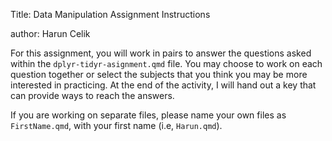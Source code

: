Title: Data Manipulation Assignment Instructions

author: Harun Celik

For this assignment, you will work in pairs to answer the questions
asked within the `dplyr-tidyr-asignment.qmd` file. You may choose to
work on each question together or select the subjects that you think you
may be more interested in practicing. At the end of the activity, I will
hand out a key that can provide ways to reach the answers.

If you are working on separate files, please name your own files as
`FirstName.qmd`, with your first name (i.e, `Harun.qmd`).
